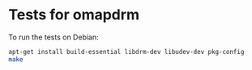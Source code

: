 Tests for omapdrm
=================

To run the tests on Debian:

``` bash
apt-get install build-essential libdrm-dev libudev-dev pkg-config
make
```
